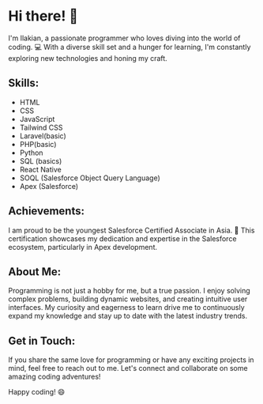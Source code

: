 # Hi there! 👋

I'm Ilakian, a passionate programmer who loves diving into the world of coding. 💻 With a diverse skill set and a hunger for learning, I'm constantly exploring new technologies and honing my craft.

## Skills:

- HTML
- CSS
- JavaScript
- Tailwind CSS
- Laravel(basic)
- PHP(basic)
- Python
- SQL (basics)
- React Native
- SOQL (Salesforce Object Query Language)
- Apex (Salesforce)

## Achievements:

I am proud to be the youngest Salesforce Certified Associate in Asia. 🌟 This certification showcases my dedication and expertise in the Salesforce ecosystem, particularly in Apex development.

## About Me:

Programming is not just a hobby for me, but a true passion. I enjoy solving complex problems, building dynamic websites, and creating intuitive user interfaces. My curiosity and eagerness to learn drive me to continuously expand my knowledge and stay up to date with the latest industry trends.

## Get in Touch:

If you share the same love for programming or have any exciting projects in mind, feel free to reach out to me. Let's connect and collaborate on some amazing coding adventures!

Happy coding! 😄

